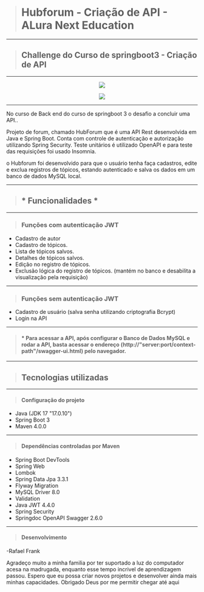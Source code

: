 > # Hubforum - Criação de API - ALura Next Education  
---
> ## Challenge do Curso de springboot3 - Criação de API 
---

<p align="center">
   <img src="https://img.shields.io/badge/ STATUS-LANÇADO -brightgreen"/>
</p>
<p align="center">
   <img src="https://img.shields.io/badge/ STATUS-VERSÃO 1.2-brightgreen"/>
</p>

---
No curso de Back end do curso de springboot 3 o desafio a concluir uma API..

Projeto de forum, chamado HubForum que é uma API Rest desenvolvida em Java e Spring Boot. Conta com controle de autenticação e autorização utilizando Spring Security. Teste unitários é utilizado OpenAPI e para teste das requisições foi usado Insomnia.

o Hubforum foi desenvolvido para que o usuário tenha faça cadastros, edite e exclua registros de tópicos, estando autenticado e salva os dados em um banco de dados MySQL local.

---

> ## * Funcionalidades *
---

> ### Funções com autenticação JWT
- Cadastro de autor
- Cadastro de tópicos.
- Lista de tópicos salvos.
- Detalhes de tópicos salvos.
- Edição no registro de tópicos.
- Exclusão lógica do registro de tópicos. (mantém no banco e desabilita a visualização pela requisição)
---
> ### Funções sem autenticação JWT
- Cadastro de usuário (salva senha utilizando criptografia Bcrypt)
- Login na API
---
>#### * Para acessar a API, após configurar o Banco de Dados MySQL e rodar a API, basta acessar o endereço (http://"server:port/context-path"/swagger-ui.html) pelo navegador.
---
> ## Tecnologias utilizadas
---
> #### Configuração do projeto
- Java (JDK 17 "17.0.10")
- Spring Boot 3
- Maven 4.0.0
---
> #### Dependências controladas por Maven
- Spring Boot DevTools
- Spring Web
- Lombok
- Spring Data Jpa 3.3.1
- Flyway Migration
- MySQL Driver 8.0
- Validation
- Java JWT 4.4.0
- Spring Security
- Springdoc OpenAPI Swagger 2.6.0
---
>#### Desenvolvimento
-Rafael Frank

Agradeço muito a minha familia por ter suportado a luz do computador acesa na madrugada, enquanto esse tempo incrivel de aprendizagem passou.
Espero que eu possa criar novos projetos e desenvolver ainda mais minhas capacidades.
Obrigado Deus por me permitir chegar até aqui

